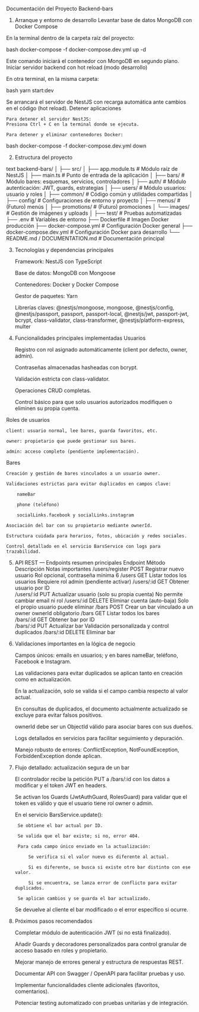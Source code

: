Documentación del Proyecto Backend-bars
1. Arranque y entorno de desarrollo
Levantar base de datos MongoDB con Docker Compose

En la terminal dentro de la carpeta raíz del proyecto:

bash
docker-compose -f docker-compose.dev.yml up -d

Este comando iniciará el contenedor con MongoDB en segundo plano.
Iniciar servidor backend con hot reload (modo desarrollo)

En otra terminal, en la misma carpeta:

bash
yarn start:dev

Se arrancará el servidor de NestJS con recarga automática ante cambios en el código (hot reload).
Detener aplicaciones

    Para detener el servidor NestJS:
    Presiona Ctrl + C en la terminal donde se ejecuta.

    Para detener y eliminar contenedores Docker:

bash
docker-compose -f docker-compose.dev.yml down

2. Estructura del proyecto

text
backend-bars/
│
├── src/
│   ├── app.module.ts             # Módulo raíz de NestJS
│   ├── main.ts                  # Punto de entrada de la aplicación
│   ├── bars/                    # Módulo bares: esquemas, servicios, controladores
│   ├── auth/                    # Módulo autenticación: JWT, guards, estrategias
│   ├── users/                   # Módulo usuarios: usuario y roles
│   ├── common/                  # Código común y utilidades compartidas
│   ├── config/                  # Configuraciones de entorno y proyecto
│   ├── menus/                   # (Futuro) menús
│   ├── promotions/              # (Futuro) promociones
│   └── images/                  # Gestión de imágenes y uploads
│
├── test/                       # Pruebas automatizadas
├── .env                        # Variables de entorno
├── Dockerfile                  # Imagen Docker producción
├── docker-compose.yml          # Configuración Docker general
├── docker-compose.dev.yml      # Configuración Docker para desarrollo
└── README.md / DOCUMENTATION.md # Documentación principal

3. Tecnologías y dependencias principales

    Framework: NestJS con TypeScript

    Base de datos: MongoDB con Mongoose

    Contenedores: Docker y Docker Compose

    Gestor de paquetes: Yarn

    Librerías claves:
    @nestjs/mongoose, mongoose,
    @nestjs/config,
    @nestjs/passport, passport, passport-local, @nestjs/jwt, passport-jwt, bcrypt,
    class-validator, class-transformer,
    @nestjs/platform-express, multer

4. Funcionalidades principales implementadas
Usuarios

    Registro con rol asignado automáticamente (client por defecto, owner, admin).

    Contraseñas almacenadas hasheadas con bcrypt.

    Validación estricta con class-validator.

    Operaciones CRUD completas.

    Control básico para que solo usuarios autorizados modifiquen o eliminen su propia cuenta.

Roles de usuarios

    client: usuario normal, lee bares, guarda favoritos, etc.

    owner: propietario que puede gestionar sus bares.

    admin: acceso completo (pendiente implementación).

Bares

    Creación y gestión de bares vinculados a un usuario owner.

    Validaciones estrictas para evitar duplicados en campos clave:

        nameBar

        phone (teléfono)

        socialLinks.facebook y socialLinks.instagram

    Asociación del bar con su propietario mediante ownerId.

    Estructura cuidada para horarios, fotos, ubicación y redes sociales.

    Control detallado en el servicio BarsService con logs para trazabilidad.

5. API REST — Endpoints resumen principales
Endpoint	Método	Descripción	Notas importantes
/users/register	POST	Registrar nuevo usuario	Rol opcional, contraseña mínima 6
/users	GET	Listar todos los usuarios	Requiere rol admin (pendiente activar)
/users/:id	GET	Obtener usuario por ID	
/users/:id	PUT	Actualizar usuario (solo su propia cuenta)	No permite cambiar email ni rol
/users/:id	DELETE	Eliminar cuenta (auto-baja)	Solo el propio usuario puede eliminar
/bars	POST	Crear un bar vinculado a un owner	ownerId obligatorio
/bars	GET	Listar todos los bares	
/bars/:id	GET	Obtener bar por ID	
/bars/:id	PUT	Actualizar bar	Validación personalizada y control duplicados
/bars/:id	DELETE	Eliminar bar	
6. Validaciones importantes en la lógica de negocio

    Campos únicos: emails en usuarios; y en bares nameBar, teléfono, Facebook e Instagram.

    Las validaciones para evitar duplicados se aplican tanto en creación como en actualización.

    En la actualización, solo se valida si el campo cambia respecto al valor actual.

    En consultas de duplicados, el documento actualmente actualizado se excluye para evitar falsos positivos.

    ownerId debe ser un ObjectId válido para asociar bares con sus dueños.

    Logs detallados en servicios para facilitar seguimiento y depuración.

    Manejo robusto de errores: ConflictException, NotFoundException, ForbiddenException donde aplican.

7. Flujo detallado: actualización segura de un bar

    El controlador recibe la petición PUT a /bars/:id con los datos a modificar y el token JWT en headers.

    Se activan los Guards (JwtAuthGuard, RolesGuard) para validar que el token es válido y que el usuario tiene rol owner o admin.

    En el servicio BarsService.update():

        Se obtiene el bar actual por ID.

        Se valida que el bar existe; si no, error 404.

        Para cada campo único enviado en la actualización:

            Se verifica si el valor nuevo es diferente al actual.

            Si es diferente, se busca si existe otro bar distinto con ese valor.

            Si se encuentra, se lanza error de conflicto para evitar duplicados.

        Se aplican cambios y se guarda el bar actualizado.

    Se devuelve al cliente el bar modificado o el error específico si ocurre.

8. Próximos pasos recomendados

    Completar módulo de autenticación JWT (si no está finalizado).

    Añadir Guards y decoradores personalizados para control granular de acceso basado en roles y propietario.

    Mejorar manejo de errores general y estructura de respuestas REST.

    Documentar API con Swagger / OpenAPI para facilitar pruebas y uso.

    Implementar funcionalidades cliente adicionales (favoritos, comentarios).

    Potenciar testing automatizado con pruebas unitarias y de integración.

